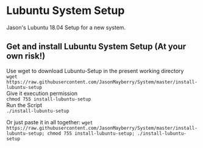 # Lubuntu System Setup  
Jason's Lubuntu 18.04 Setup for a new system.  
  
## Get and install Lubuntu System Setup (At your own risk!) 
Use wget to download Lubuntu-Setup in the present working directory  
`wget https://raw.githubusercontent.com/JasonMayberry/System/master/install-lubuntu-setup`  
Give it execution permission  
`chmod 755 install-lubuntu-setup`  
Run the Script  
`./install-lubuntu-setup`  
  
Or just paste it in all together:
`wget https://raw.githubusercontent.com/JasonMayberry/System/master/install-lubuntu-setup; chmod 755 install-lubuntu-setup; ./install-lubuntu-setup`  
  
